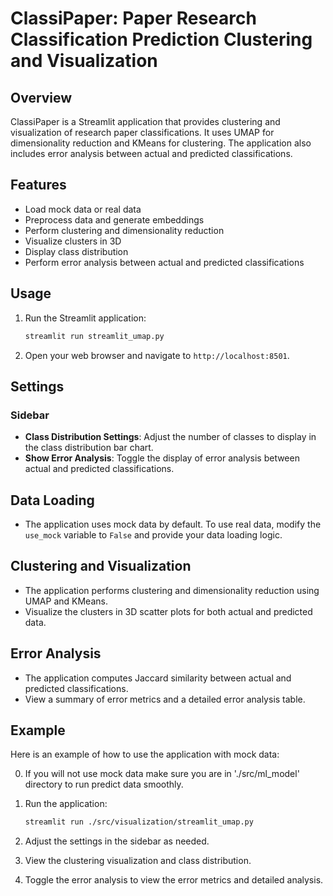 # ClassiPaper: Paper Research Classification Prediction Clustering and Visualization

## Overview
ClassiPaper is a Streamlit application that provides clustering and visualization of research paper classifications. It uses UMAP for dimensionality reduction and KMeans for clustering. The application also includes error analysis between actual and predicted classifications.

## Features
- Load mock data or real data
- Preprocess data and generate embeddings
- Perform clustering and dimensionality reduction
- Visualize clusters in 3D
- Display class distribution
- Perform error analysis between actual and predicted classifications

## Usage
1. Run the Streamlit application:
    ```sh
    streamlit run streamlit_umap.py
    ```

2. Open your web browser and navigate to `http://localhost:8501`.

## Settings
### Sidebar
- **Class Distribution Settings**: Adjust the number of classes to display in the class distribution bar chart.
- **Show Error Analysis**: Toggle the display of error analysis between actual and predicted classifications.

## Data Loading
- The application uses mock data by default. To use real data, modify the `use_mock` variable to `False` and provide your data loading logic.

## Clustering and Visualization
- The application performs clustering and dimensionality reduction using UMAP and KMeans.
- Visualize the clusters in 3D scatter plots for both actual and predicted data.

## Error Analysis
- The application computes Jaccard similarity between actual and predicted classifications.
- View a summary of error metrics and a detailed error analysis table.

## Example
Here is an example of how to use the application with mock data:

0. If you will not use mock data make sure you are in './src/ml_model' directory to run predict data smoothly.

1. Run the application:
    ```sh
    streamlit run ./src/visualization/streamlit_umap.py
    ```

2. Adjust the settings in the sidebar as needed.

3. View the clustering visualization and class distribution.

4. Toggle the error analysis to view the error metrics and detailed analysis.